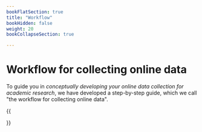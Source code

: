 ```yaml
---
bookFlatSection: true
title: "Workflow"
bookHidden: false
weight: 20
bookCollapseSection: true

---
```


# Workflow for collecting online data

To guide you in *conceptually developing your online data collection for academic research*, we have developed a step-by-step guide, which we call "the workflow for collecting online data".

{{<section>}}
